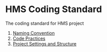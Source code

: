 # HMS Coding Standard
The coding standard for HMS project

1. [Naming Convention](https://www.github.com/CloudHMS/HMS.CodingStandard/tree/master/Naming%20Convention)
2. [Code Practices](https://www.github.com/CloudHMS/HMS.CodingStandard/tree/master/Coding%20practices)
3. [Project Settings and Structure](https://github.com/CloudHMS/HMS.CodingStandard/tree/master/Project%20Settings%20and%20Structure)
